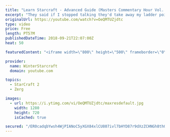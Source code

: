 ```yaml
---
title: "Learn Starcraft - Advanced Guide (Masters Commentary Hour Vol. 1)"
excerpt: "They said if I stopped talking they'd take away my ladder points. Next one I upload will have more terran/toss blame RNGesus."
originalUrl: https://youtube.com/watch?v=OeQMTUZjdtc
type: video
price: Free
length: PT57M
publishedDateTime: 2018-09-21T22:07:00Z
heat: 50

featuredContent: "<iframe width=\"800\" height=\"500\" frameborder=\"0\" src=\"https://www.youtube.com/embed/OeQMTUZjdtc\" allow=\"accelerometer; autoplay; encrypted-media; gyroscope; picture-in-picture\" allowfullscreen></iframe>"

provider:
  name: WinterStarcraft
  domain: youtube.com

topics:
  - StarCraft 2
  - Zerg

images:
  - url: https://i.ytimg.com/vi/OeQMTUZjdtc/maxresdefault.jpg
    width: 1280
    height: 720
    isCached: true

secured: "/ER0cadqbYwsh4WjPIANoC5yXGX84xlCU807ivl7bHYD87r9dXzZCHNGh8thQimTVy/gu9VipfK/HWdWCMvp8p4GP7o9oJV7u9GOYc/cyvGLB1nNqtqW7IaHeNLIM3F/6tpTNt3n4RD/OpJDPrhqPRFd8DKhKp1PMnCNQe/+56o4G2y2GScL2beVUjbXEa84opRZeh2rqYoRELh5+pJrH58zricoaOWg5+BTHRKZ1Qr+quVwOCkIsrd+53YT+SEeUPQhUTua0hHTiAOpCDLxj3mpDF7mPauoJrLXJn8bFDpWjc1y4XVbhYrbJ2SQ9N9XbzGUOGFderUD1gGy+bCL2lBy1z39tT8PZ8VCYO+WJLIcY/zxwGgDO67ksbhR/UG1mQSs8sZiekcCh9xgIpa+Uaz5LHGvYSKjDTQiUIWd3BQ=;yiS0z3RDqaE3Wzl6gaCUDw=="
---
```


